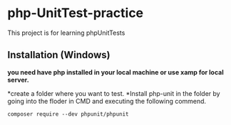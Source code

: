 # php-UnitTest-practice
This project is for learning phpUnitTests

## Installation (Windows)

<strong>you need have php installed in your local machine or use xamp for local server.</strong> 

*create a folder where you want to test. 
*Install php-unit in the folder by going into the floder in CMD and executing the following commend.

```
composer require --dev phpunit/phpunit 
```
